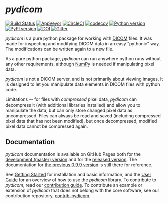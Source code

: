 *pydicom*
=======

[![Build Status](https://travis-ci.org/pydicom/pydicom.svg?branch=master)](https://travis-ci.org/pydicom/pydicom)
[![AppVeyor](https://ci.appveyor.com/api/projects/status/1vjtkr82lumnd3i7?svg=true)](https://ci.appveyor.com/project/glemaitre/pydicom)
[![CircleCI](https://circleci.com/gh/pydicom/pydicom/tree/master.svg?style=shield)](https://circleci.com/gh/pydicom/pydicom/tree/master)
[![codecov](https://codecov.io/gh/pydicom/pydicom/branch/master/graph/badge.svg)](https://codecov.io/gh/pydicom/pydicom)
[![Python version](https://img.shields.io/pypi/pyversions/pydicom.svg)](https://img.shields.io/pypi/pyversions/pydicom.svg)
[![PyPI version](https://badge.fury.io/py/pydicom.svg)](https://badge.fury.io/py/pydicom)
[![DOI](https://zenodo.org/badge/DOI/10.5281/zenodo.3678889.svg)](https://doi.org/10.5281/zenodo.3678889)
[![Gitter](https://badges.gitter.im/pydicom/Lobby.svg)](https://gitter.im/pydicom/Lobby?utm_source=badge&utm_medium=badge&utm_campaign=pr-badge)

*pydicom* is a pure python package for working with [DICOM](http://medical.nema.org/) files.
It was made for inspecting and modifying DICOM data in an easy "pythonic" way.
The modifications can be written again to a new file.

As a pure python package, *pydicom* can run anywhere python runs without any other requirements,
although [NumPy](http://www.numpy.org) is needed if manipulating pixel data.

*pydicom* is not a DICOM server, and is not primarily about viewing images.
It is designed to let you
manipulate data elements in DICOM files with python code.

Limitations -- for files with _compressed_ pixel data, *pydicom* can decompress
it (with additional libraries installed) and allow you to manipulate the data,
but can only store changed pixel data as uncompressed. Files can always be
read and saved (including compressed pixel data that has not been modified),
but once decompressed, modified pixel data cannot be compressed again.

Documentation
-------------

*pydicom* documentation is available on GitHub Pages both for the [development
 (master) version](https://pydicom.github.io/pydicom/dev) and for the
[released version](https://pydicom.github.io/pydicom/stable). The
documentation for [the previous 0.9.9 version](https://pydicom.github.io/pydicom/0.9/)
is still there for reference.

See [Getting Started](https://pydicom.github.io/pydicom/stable/old/getting_started.html)
for installation and basic information, and the
[User Guide](https://pydicom.github.io/pydicom/stable/pydicom_user_guide.html)
for an overview of how to use the *pydicom* library.
To contribute to *pydicom*, read our [contribution guide](https://github.com/pydicom/pydicom/blob/master/CONTRIBUTING.md).
To contribute an example or extension of *pydicom* that does not belong with
the core software, see our contribution repository,
[contrib-pydicom](https://www.github.com/pydicom/contrib-pydicom).
